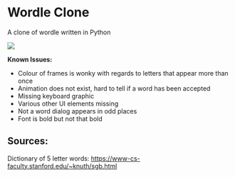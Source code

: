 # Wordle Clone
 A clone of wordle written in Python

![](https://i.imgur.com/QD6AfML.png)

**Known Issues:**
- Colour of frames is wonky with regards to letters that appear more than once
- Animation does not exist, hard to tell if a word has been accepted
- Missing keyboard graphic
- Various other UI elements missing
- Not a word dialog appears in odd places
- Font is bold but not that bold

## Sources:

Dictionary of 5 letter words: https://www-cs-faculty.stanford.edu/~knuth/sgb.html
